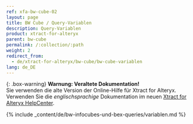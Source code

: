 ```yaml
---
ref: xfa-bw-cube-02
layout: page
title: BW Cube / Query-Variablen
description: Query-Variablen
product: xtract-for-alteryx
parent: bw-cube
permalink: /:collection/:path
weight: 2
redirect_from:
  - de/xtract-for-alteryx/bw-cube/bw-cube-variablen
lang: de_DE
---
```


{: .box-warning}
**Warnung: Veraltete Dokumentation!** <br>
Sie verwenden die alte Version der Online-Hilfe für Xtract for Alteryx.<br>
Verwenden Sie die *englischsprachige* Dokumentation im neuen [Xtract for Alteryx HelpCenter](https://helpcenter.theobald-software.com/xtract-for-alteryx/documentation/introduction/).

{% include _content/de/bw-infocubes-und-bex-queries/variablen.md %}


